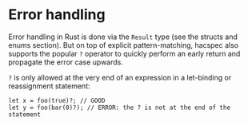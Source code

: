 # Error handling

Error handling in Rust is done via the `Result` type (see the structs and
enums section). But on top of explicit pattern-matching, hacspec also
supports the popular `?` operator to quickly perform an early return and
propagate the error case upwards.

`?` is only allowed at the very end of an expression in a let-binding or
reassignment statement:

```rust, noplaypen
let x = foo(true)?; // GOOD
let y = foo(bar(0)?); // ERROR: the ? is not at the end of the statement
```

